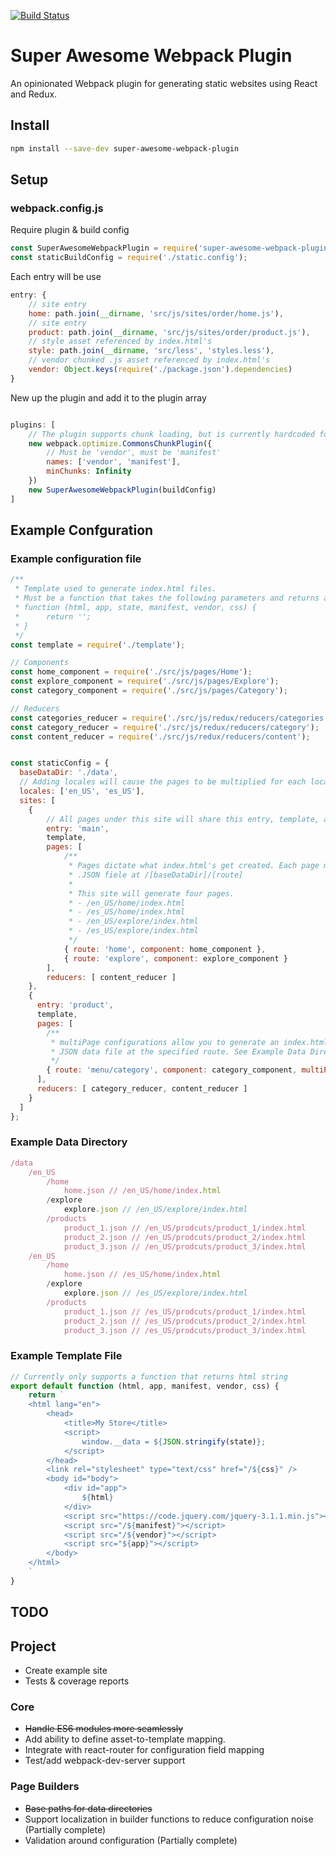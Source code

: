 [![Build Status](https://travis-ci.org/steven-haddix/super-awesome-webpack-plugin.svg?branch=master)](https://travis-ci.org/steven-haddix/super-awesome-webpack-plugin)

# Super Awesome Webpack Plugin
An opinionated Webpack plugin for generating static websites using React and Redux.

## Install
```bash
npm install --save-dev super-awesome-webpack-plugin
```

## Setup


### webpack.config.js
Require plugin & build config
```javascript
const SuperAwesomeWebpackPlugin = require('super-awesome-webpack-plugin');
const staticBuildConfig = require('./static.config');
```
Each entry will be use
```javascript
entry: {
    // site entry
    home: path.join(__dirname, 'src/js/sites/order/home.js'),
    // site entry
    product: path.join(__dirname, 'src/js/sites/order/product.js'),
    // style asset referenced by index.html's
    style: path.join(__dirname, 'src/less', 'styles.less'),
    // vendor chunked .js asset referenced by index.html's
    vendor: Object.keys(require('./package.json').dependencies)
}
```
New up the plugin and add it to the plugin array
```javascript

plugins: [
    // The plugin supports chunk loading, but is currently hardcoded for vendor and manifest file only.
    new webpack.optimize.CommonsChunkPlugin({
        // Must be 'vendor', must be 'manifest'
        names: ['vendor', 'manifest'],
        minChunks: Infinity
    })
    new SuperAwesomeWebpackPlugin(buildConfig)
]
```
## Example Confguration

### Example configuration file
```javascript
/**
 * Template used to generate index.html files.
 * Must be a function that takes the following parameters and returns a string
 * function (html, app, state, manifest, vendor, css) {
 *      return '';
 * }
 */
const template = require('./template');

// Components
const home_component = require('./src/js/pages/Home');
const explore_component = require('./src/js/pages/Explore');
const category_component = require('./src/js/pages/Category');

// Reducers
const categories_reducer = require('./src/js/redux/reducers/categories');
const category_reducer = require('./src/js/redux/reducers/category');
const content_reducer = require('./src/js/redux/reducers/content');


const staticConfig = {
  baseDataDir: './data',
  // Adding locales will cause the pages to be multiplied for each locale.
  locales: ['en_US', 'es_US'],
  sites: [
    {
        // All pages under this site will share this entry, template, and reducers
        entry: 'main',
        template,
        pages: [
            /**
             * Pages dictate what index.html's get created. Each page must have a matching
             * .JSON fiele at /[baseDataDir]/[route]
             *
             * This site will generate four pages.
             * - /en_US/home/index.html
             * - /es_US/home/index.html
             * - /en_US/explore/index.html
             * - /es_US/explore/index.html
             */
            { route: 'home', component: home_component },
            { route: 'explore', component: explore_component }
        ],
        reducers: [ content_reducer ]
    },
    {
      entry: 'product',
      template,
      pages: [
        /**
         * multiPage configurations allow you to generate an index.html for each
         * JSON data file at the specified route. See Example Data Directory below.
         */
        { route: 'menu/category', component: category_component, multiPage: true },
      ],
      reducers: [ category_reducer, content_reducer ]
    }
  ]
};
```
### Example Data Directory
```javascript
/data
    /en_US
        /home
            home.json // /en_US/home/index.html
        /explore
            explore.json // /en_US/explore/index.html
        /products
            product_1.json // /en_US/prodcuts/product_1/index.html
            product_2.json // /en_US/prodcuts/product_2/index.html
            product_3.json // /en_US/prodcuts/product_3/index.html
    /en_US
        /home
            home.json // /es_US/home/index.html
        /explore
            explore.json // /es_US/explore/index.html
        /products
            product_1.json // /es_US/prodcuts/product_1/index.html
            product_2.json // /es_US/prodcuts/product_2/index.html
            product_3.json // /es_US/prodcuts/product_3/index.html
```
### Example Template File
```javascript
// Currently only supports a function that returns html string
export default function (html, app, manifest, vendor, css) {
    return `
    <html lang="en">
        <head>
            <title>My Store</title>
            <script>
                window.__data = ${JSON.stringify(state)};
            </script>
        </head>
        <link rel="stylesheet" type="text/css" href="/${css}" />
        <body id="body">
            <div id="app">
                ${html}
            </div>
            <script src="https://code.jquery.com/jquery-3.1.1.min.js"></script>
            <script src="/${manifest}"></script>
            <script src="/${vendor}"></script>
            <script src="${app}"></script>
        </body>
    </html>
    `
}
```

## TODO
## Project
- Create example site
- Tests & coverage reports

### Core
- ~~Handle ES6 modules more seamlessly~~
- Add ability to define asset-to-template mapping.
- Integrate with react-router for configuration field mapping
- Test/add webpack-dev-server support

### Page Builders
- ~~Base paths for data directories~~
- Support localization in builder functions to reduce configuration noise (Partially complete)
- Validation around configuration (Partially complete)
